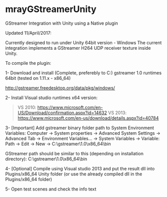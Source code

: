 # mrayGStreamerUnity
GStreamer Integration with Unity using a Native plugin 

Updated 11/April/2017:

Currently designed to run under Unity 64bit version - Windows
The current integration implements a GStreamer H264 UDP receiver texture inside Unity. 

To compile the plugin:

1- Download and install (Complete, preferebly to C:\) gstreamer 1.0 runtimes 64bit (tested on 1.11.x - x86_64)

http://gstreamer.freedesktop.org/data/pkg/windows/

2- Install Visual studio runtimes x64 version:
> VS 2010:
https://www.microsoft.com/en-US/Download/confirmation.aspx?id=14632
> VS 2013:
https://www.microsoft.com/en-us/download/details.aspx?id=40784


3- [Important] Add gstreamer binary folder path to System Environment Variables:
Computer -> System properties -> Advanced System Settings -> Advanced Tab -> Environment Variables... -> System Variables -> Variable: Path -> Edit -> New -> C:\gstreamer\1.0\x86_64\bin


GStreamer path should be similar to this (depending on installation directory):
C:\gstreamer\1.0\x86_64\bin

4- [Optional] Compile using Visual studio 2013 and put the result dll into Plugins/x86_64 Unity folder (or use the already compiled dll in the Plugins/x86_64 folder)

5- Open test scenes and check the info text 
